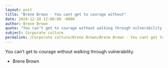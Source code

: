 ```yaml
---
layout: post
title: "Brene Brown - You cant get to courage without"
date: 2024-12-28 12:00:00 -0000
author: Brene Brown
quote: "You can’t get to courage without walking through vulnerability."
subject: Corporate culture
permalink: /Corporate culture/Brene Brown/Brene Brown - You cant get to courage without
---
```


You can’t get to courage without walking through vulnerability.

- Brene Brown
